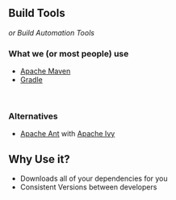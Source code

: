 ## Build Tools

*or Build Automation Tools*




### What we (or most people) use

- [Apache Maven](https://maven.apache.org/)
- [Gradle](https://gradle.org/)

<br>

### Alternatives

- [Apache Ant](http://ant.apache.org/) with [Apache Ivy](http://ant.apache.org/ivy/)




## Why Use it?

- Downloads all of your dependencies for you
- Consistent Versions between developers